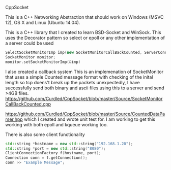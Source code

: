 CppSocket

This is a C++ Networking Abstraction that should work on Windows (MSVC 12), OS X and Linux (Ubuntu 14.04).

This is a C++ library that I created to learn BSD-Socket and WinSock. 
This uses the Decorator pattern so select or epoll or any other implementation of a server could be used

````C++
SelectSocketMonitorImp imp(new SocketMonitorCallBackCounted, ServerConnectionFactory.getConnection());
SocketMonitor monitor;
monitor.setSocketMonitorImp(&imp)
````
  
I also created a callback system
This is an implemenation of SocketMonitor that uses a simple Counted message format with checking of the
inital length so tcp doens't break up the packets unexpectedly,
I have successfully send both binary and ascii files using this to a server and send >4GB files.
https://github.com/Curdled/CppSocket/blob/master/Source/SocketMonitorCallBackCounted.cpp
  
https://github.com/Curdled/CppSocket/blob/master/Source/CountedDataParser.hpp
which I created and wrote unit test for.
I am working to get this working with both epoll and kqueue working too.


There is also some client functionality 

````C++
std::string *hostname = new std::string("192.168.1.20");
std::string *port = new std::string("8080");
ClientConnectionFactory f(hostname, port);
Connection conn = f.getConnection();
conn >> "Example Message";
````
